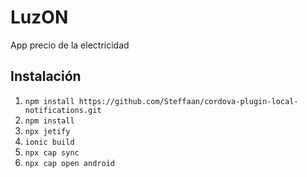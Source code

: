 # LuzON
App precio de la electricidad

## Instalación
1. `npm install https://github.com/Steffaan/cordova-plugin-local-notifications.git`
2. `npm install`
3. `npx jetify`
4. `ionic build`
5. `npx cap sync`
6. `npx cap open android`